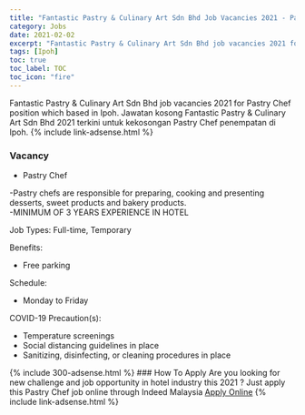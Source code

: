 ```yaml
---
title: "Fantastic Pastry & Culinary Art Sdn Bhd Job Vacancies 2021 - Pastry Chef" 
category: Jobs 
date: 2021-02-02 
excerpt: "Fantastic Pastry & Culinary Art Sdn Bhd job vacancies 2021 for Pastry Chef position which based in Ipoh. Jawatan kosong Fantastic Pastry & Culinary Art Sdn Bhd 2021 terkini untuk kekosongan Pastry Chef penempatan di Ipoh" 
tags: [Ipoh] 
toc: true 
toc_label: TOC 
toc_icon: "fire" 
--- 
```


Fantastic Pastry & Culinary Art Sdn Bhd job vacancies 2021 for Pastry Chef position which based in Ipoh. Jawatan kosong Fantastic Pastry & Culinary Art Sdn Bhd 2021 terkini untuk kekosongan Pastry Chef penempatan di Ipoh. 
{% include link-adsense.html %} 
### Vacancy 
- Pastry Chef 
<div><p>-Pastry chefs are responsible for preparing, cooking and presenting desserts, sweet products and bakery products.<br>-MINIMUM OF 3 YEARS EXPERIENCE IN HOTEL</p><p>Job Types: Full-time, Temporary</p><p>Benefits:</p><ul><li>Free parking</li></ul><p>Schedule:</p><ul><li>Monday to Friday</li></ul><p>COVID-19 Precaution(s):</p><ul><li>Temperature screenings</li><li>Social distancing guidelines in place</li><li>Sanitizing, disinfecting, or cleaning procedures in place</li></ul></div> 
{% include 300-adsense.html %} 
### How To Apply 
Are you looking for new challenge and job opportunity in hotel industry this 2021 ?
Just apply this Pastry Chef job online through Indeed Malaysia 
<a href="https://malaysia.indeed.com/viewjob?jk=2112a3bcda7b3864" class="btn btn--info" target="_blank" rel="nofollow noopenner">Apply Online</a> 
{% include link-adsense.html %} 